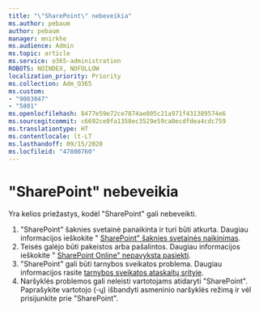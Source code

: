 ```yaml
---
title: "\"SharePoint\" nebeveikia"
ms.author: pebaum
author: pebaum
manager: mnirkhe
ms.audience: Admin
ms.topic: article
ms.service: o365-administration
ROBOTS: NOINDEX, NOFOLLOW
localization_priority: Priority
ms.collection: Adm_O365
ms.custom:
- "9003047"
- "5801"
ms.openlocfilehash: 8477e59e72ce7874ae805c21a971f431389574e6
ms.sourcegitcommit: c6692ce0fa1358ec3529e59ca0ecdfdea4cdc759
ms.translationtype: HT
ms.contentlocale: lt-LT
ms.lasthandoff: 09/15/2020
ms.locfileid: "47800760"
---
```

# <a name="sharepoint-is-no-longer-working"></a>"SharePoint" nebeveikia

Yra kelios priežastys, kodėl "SharePoint" gali nebeveikti.

1. "SharePoint" šaknies svetainė panaikinta ir turi būti atkurta. Daugiau informacijos ieškokite " [SharePoint" šaknies svetainės naikinimas](https://docs.microsoft.com/sharepoint/troubleshoot/sites/url-that-resides-under-root-site-collection-is-broken).
2. Teisės galėjo būti pakeistos arba pašalintos. Daugiau informacijos ieškokite " [SharePoint Online" nepavyksta pasiekti](https://docs.microsoft.com/sharepoint/troubleshoot/sharing-and-permissions/sharepoint-online-inaccessible).
3. "SharePoint" gali būti tarnybos sveikatos problema. Daugiau informacijos rasite [tarnybos sveikatos ataskaitų srityje](https://admin.microsoft.com/AdminPortal/Home#/servicehealth).
4. Naršyklės problemos gali neleisti vartotojams atidaryti "SharePoint". Paprašykite vartotojo (-ų) išbandyti asmeninio naršyklės režimą ir vėl prisijunkite prie "SharePoint".
